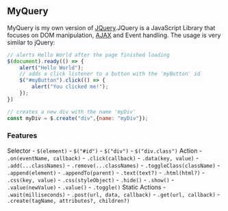 ## MyQuery
MyQuery is my own version of [JQuery](https://jquery.com).JQuery is a JavaScript Library that focuses on DOM manipulation, [AJAX](https://developer.mozilla.org/en-US/docs/Glossary/AJAX) and Event handling. The usage is very similar to jQuery:
```js
// alerts Hello World after the page finished loading
$(document).ready(() => {
    alert("Hello World");
    // adds a click listener to a button with the 'myButton' id
    $("#myButton").click(() => {
        alert("You clicked me!");
    });
})

// creates a new div with the name 'myDiv'
const myDiv = $.create("div",{name: "myDiv"});
```


### Features
Selector
    - `$(element)`
    - `$("#id")`
    - `$("div")`
    - `$("div.class")`
Action
    - `.on(eventName, callback)`
    - `.click(callback)`
    - `.data(key, value)`
    - `.add(...classNames)`
    - `.remove(...classNames)`
    - `.toggleClass(className)`
    - `.append(element)`
    - `.appendTo(parent)`
    - `.text(text?)`
    - `.html(html?)`
    - `.css(key, value)`
    - `.css(styleObject)`
    - `.hide()`
    - `.show()`
    - `.value(newValue)`
    - `.value()`
    - `.toggle()`
Static Actions
    - `.wait(milliseconds)`
    - `.post(url, data, callback)`
    - `.get(url, callback)`
    - `.create(tagName, attributes?, children?)`